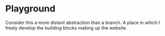 # Playground

Consider this a more distant abstraction than a branch. A place in which I freely develop the building blocks making up the website.
